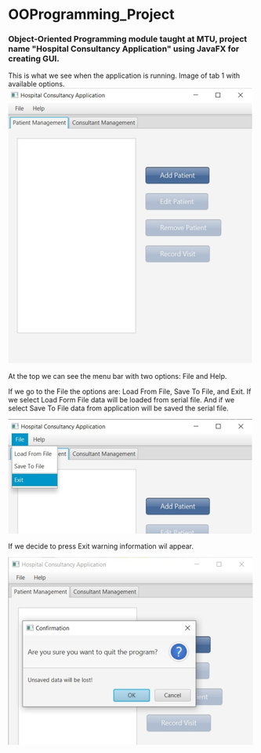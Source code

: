 # OOProgramming_Project

### Object-Oriented Programming module taught at MTU, project name "Hospital Consultancy Application" using JavaFX for creating GUI.

This is what we see when the application is running. Image of tab 1 with available options.
![](images/main.png)


At the top we can see the menu bar with two options: File and Help.

If we go to the File the options are: Load From File, Save To File, and Exit. If we select Load Form File data will be loaded from serial file. And if we select Save To File data from application will be saved the serial file.

![](images/menu.png)

If we decide to press Exit warning information wil appear. 

![](images/exit.png)